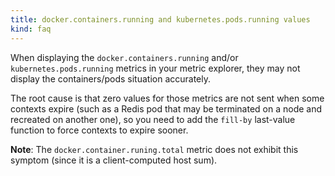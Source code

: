 ```yaml
---
title: docker.containers.running and kubernetes.pods.running values
kind: faq
---
```


When displaying the `docker.containers.running` and/or `kubernetes.pods.running` metrics in your metric explorer, they may not display the containers/pods situation accurately. 

The root cause is that zero values for those metrics are not sent when some contexts expire (such as a Redis pod that may be terminated on a node and recreated on another one), so you need to add the `fill-by` last-value function to force contexts to expire sooner.

**Note**: The `docker.container.runing.total` metric does not exhibit this symptom (since it is a client-computed host sum).
